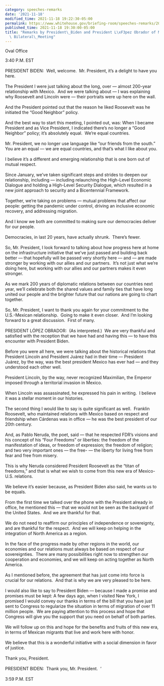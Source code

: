 ```yaml
---
category: speeches-remarks
date: '2021-11-18'
modified_time: 2021-11-18 19:22:30-05:00
permalink: https://www.whitehouse.gov/briefing-room/speeches-remarks/2021/11/18/remarks-by-president-biden-and-president-lopez-obrador-of-mexico-before-bilateral-meeting/
published_time: 2021-11-18 19:30:00-05:00
title: "Remarks by President\_Biden and President L\xF3pez Obrador of Mexico Before\
  \ Bilateral\_Meeting"
---
```

 
Oval Office

3:40 P.M. EST  
   
PRESIDENT BIDEN:  Well, welcome.  Mr. President, it’s a delight to have
you here.   
   
The President I were just talking about the long, over — almost 200-year
relationship with Mexico.  And we were talking about — I was explaining
why Roosevelt and Lincoln were — their portraits were up here on the
wall.  
   
And the President pointed out that the reason he liked Roosevelt was he
initiated the “Good Neighbor” policy.  
   
And the best way to start this meeting, I pointed out, was: When I
became President and as Vice President, I indicated there’s no longer a
“Good Neighbor” policy; it’s absolutely equal.  We’re equal countries.  
   
Mr. President, we no longer use language like “our friends from the
south.”  You are an equal — we are equal countries, and that’s what I
like about you.  
   
I believe it’s a different and emerging relationship that is one born
out of mutual respect.  
   
Since January, we’ve taken significant steps and strides to deepen our
relationship, including — including relaunching the High-Level Economic
Dialogue and holding a High-Level Security Dialogue, which resulted in a
new joint approach to security and a Bicentennial Framework.  
   
Together, we’re taking on problems — mutual problems that affect our
people: getting the pandemic under control, driving an inclusive
economic recovery, and addressing migration.  
   
And I know we both are committed to making sure our democracies deliver
for our people.  
   
Democracies, in last 20 years, have actually shrunk.  There’s fewer.  
   
So, Mr. President, I look forward to talking about how progress here at
home on the infrastructure initiative that we’ve just passed and
building back better — that hopefully will be passed very shortly here —
and — are made stronger by working with our allies and our partners. 
It’s not just what we’re doing here, but working with our allies and our
partners makes it even stronger.  
   
As we mark 200 years of diplomatic relations between our countries next
year, we’ll celebrate both the shared values and family ties that have
long united our people and the brighter future that our nations are
going to chart together.  
   
So, Mr. President, I want to thank you again for your commitment to the
U.S.-Mexican relationship.  Going to make it even closer.  And I’m
looking forward to a great discussion.  First of many.  
   
PRESIDENT LÓPEZ OBRADOR:  (As interpreted.)  We are very thankful and
satisfied with the reception that we have had and having this — to have
this encounter with President Biden.   
   
Before you were all here, we were talking about the historical relations
that President Lincoln and President Juárez had in their time —
President Juárez, by the way, was the best president Mexico has ever had
— and they understood each other well.   
   
President Lincoln, by the way, never recognized Maximilian, the Emperor
imposed through a territorial invasion in Mexico.   
   
When Lincoln was assassinated, he expressed his pain in writing.  I
believe it was a stellar moment in our histories.   
   
The second thing I would like to say is quite significant as well. 
Franklin Roosevelt, who maintained relations with Mexico based on
respect and friendship when Cárdenas was in office — he was the best
president of our 20th century.   
   
And, as Pablo Neruda, the poet, said — that he respected FDR’s visions
and his concept of his “Four Freedoms” or liberties: the freedom of the
manifestation of ideas, or freedom of expression; the freedom of
religion; and two very important ones — the free- — the liberty for
living free from fear and free from misery.   
   
This is why Neruda considered President Roosevelt as the “titan of
freedoms,” and that is what we wish to come from this new era of
Mexico-U.S. relations.   
   
We believe it’s easier because, as President Biden also said, he wants
us to be equals.   
   
From the first time we talked over the phone with the President already
in office, he mentioned this — that we would not be seen as the backyard
of the United States.  And we are thankful for that.   
   
We do not need to reaffirm our principles of independence or
sovereignty, and are thankful for the respect.  And we will keep on
helping in the integration of North America as a region.  
   
In the face of the progress made by other regions in the world, our
economies and our relations must always be based on respect of our
sovereignties.  There are many possibilities right now to strengthen our
cooperation and economies, and we will keep on acting together as North
America.  
   
As I mentioned before, the agreement that has just come into force is
crucial for our relations.  And that is why we are very pleased to be
here.   
   
I would also like to say to President Biden — because I made a promise
and promises must be kept: A few days ago, when I visited New York, I
promised I would convey our thanks in terms of the bill that you have
just sent to Congress to regularize the situation in terms of migration
of over 11 million people.  We are paying attention to this process and
hope that Congress will give you the support that you need on behalf of
both parties.  
   
We will follow up on this and hope for the benefits and fruits of this
new era, in terms of Mexican migrants that live and work here with
honor.   
   
We believe that this is a wonderful initiative with a social dimension
in favor of justice.  
   
Thank you, President.  
   
PRESIDENT BIDEN:  Thank you, Mr. President.  ‘  
   
3:59 P.M. EST
